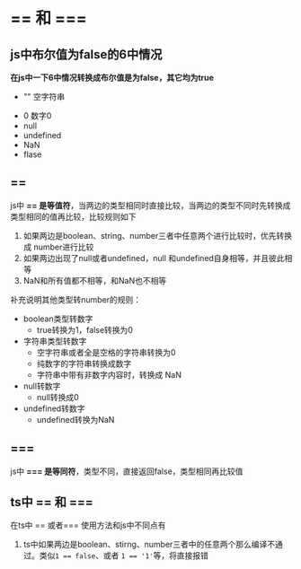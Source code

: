 # == 和 ===

## js中布尔值为false的6中情况

**在js中一下6中情况转换成布尔值是为false，其它均为true**

- "" 空字符串

* 0 数字0
* null
* undefined
* NaN
* flase

## ==

js中 **\== 是等值符**，当两边的类型相同时直接比较，当两边的类型不同时先转换成类型相同的值再比较，比较规则如下

1. 如果两边是boolean、string、number三者中任意两个进行比较时，优先转换成 number进行比较
2. 如果两边出现了null或者undefined，null 和undefined自身相等，并且彼此相等
3. NaN和所有值都不相等，和NaN也不相等

补充说明其他类型转number的规则：

* boolean类型转数字
  * true转换为1，false转换为0
* 字符串类型转数字
  * 空字符串或者全是空格的字符串转换为0
  * 纯数字的字符串转换成数字
  * 字符串中带有非数字内容时，转换成 NaN
* null转数字
  * null转换成0
* undefined转数字
  * undefined转换为NaN




## ===

js中 **=== 是等同符**，类型不同，直接返回false，类型相同再比较值



## ts中 == 和 ===

在ts中 == 或者=== 使用方法和js中不同点有

1. ts中如果两边是boolean、stirng、number三者中的任意两个那么编译不通过。类似`1 == false`、或者 `1 == '1'`等，将直接报错

